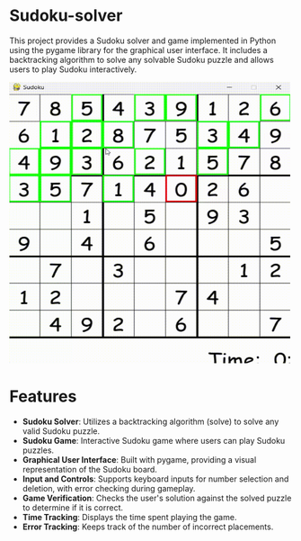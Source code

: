 # Sudoku-solver
This project provides a Sudoku solver and game implemented in Python using the pygame library for the graphical user interface. It includes a backtracking algorithm to solve any solvable Sudoku puzzle and allows users to play Sudoku interactively.

<img src="sudoku.gif" width="500" height="500">

# Features
- **Sudoku Solver**: Utilizes a backtracking algorithm (solve) to solve any valid Sudoku puzzle.
- **Sudoku Game**: Interactive Sudoku game where users can play Sudoku puzzles.
- **Graphical User Interface**: Built with pygame, providing a visual representation of the Sudoku board.
- **Input and Controls**: Supports keyboard inputs for number selection and deletion, with error checking during gameplay.
- **Game Verification**: Checks the user's solution against the solved puzzle to determine if it is correct.
- **Time Tracking**: Displays the time spent playing the game.
- **Error Tracking**: Keeps track of the number of incorrect placements.
